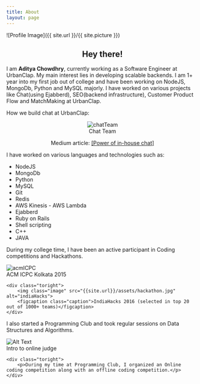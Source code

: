 ```yaml
---
title: About
layout: page
---
```

![Profile Image]({{ site.url }}/{{ site.picture }})

<center><h2>Hey there!</h2></center>
<p>I am <b>Aditya Chowdhry</b>, currently working as a Software Engineer at UrbanClap. My main interest lies in developing scalable backends. I am 1+ year into my first job out of college and have been working on NodeJS, MongoDb, Python and MySQL majorly. I have worked on various projects like Chat(using Ejabberd), SEO(backend infrastructure), Customer Product Flow and MatchMaking at UrbanClap.
</p>
<p>How we build chat at UrbanClap: </p>
<center>
	<img class="image" src="{{site.url}}/assets/chat_team.jpg" alt="chatTeam">
    <figcaption class="caption">Chat Team</figcaption>
    <p> Medium article: <a href="https://medium.com/urbanclap-engineering/power-of-in-house-chat-d05601b01e48" target="_blank">[Power of in-house chat]</a>
    </p>
</center>
<!-- ![Chat Team](/assets/chat_team.jpg) -->
<p>I have worked on various languages and technologies such as:</p>

<!-- <h2>Skills</h2> -->

<ul class="skill-list">
	<li>NodeJS</li>
	<li>MongoDb</li>
	<li>Python</li>
	<li>MySQL</li>
	<li>Git</li>
	<li>Redis</li>
	<li>AWS Kinesis - AWS Lambda</li>
	<li>Ejabberd</li>
	<li>Ruby on Rails</li>
	<li>Shell scripting</li>
	<li>C++</li>
	<li>JAVA</li>
</ul>

<p>During my college time, I have been an active participant in Coding competitions and Hackathons.</p>

<div class="side-by-side">
    <div class="toleft">
        <img class="image" src="{{site.url}}/assets/acm.jpg" alt="acmICPC">
        <figcaption class="caption">ACM ICPC Kolkata 2015</figcaption>
    </div>

    <div class="toright">
    	<img class="image" src="{{site.url}}/assets/hackathon.jpg" alt="indiaHacks">
        <figcaption class="caption">IndiaHacks 2016 (selected in top 20 out of 1000+ teams)</figcaption>
    </div>
</div>

<p>I also started a Programming Club and took regular sessions on Data Structures and Algorithms.</p>

<div class="side-by-side">
    <div class="toleft">
        <img class="image" src="{{site.url}}/assets/session.jpg" alt="Alt Text">
        <figcaption class="caption">Intro to online judge</figcaption>
    </div>

    <div class="toright">
    	<p>During my time at Programming Club, I organized an Online coding competition along with an offline coding competition.</p>
    </div>
</div>


